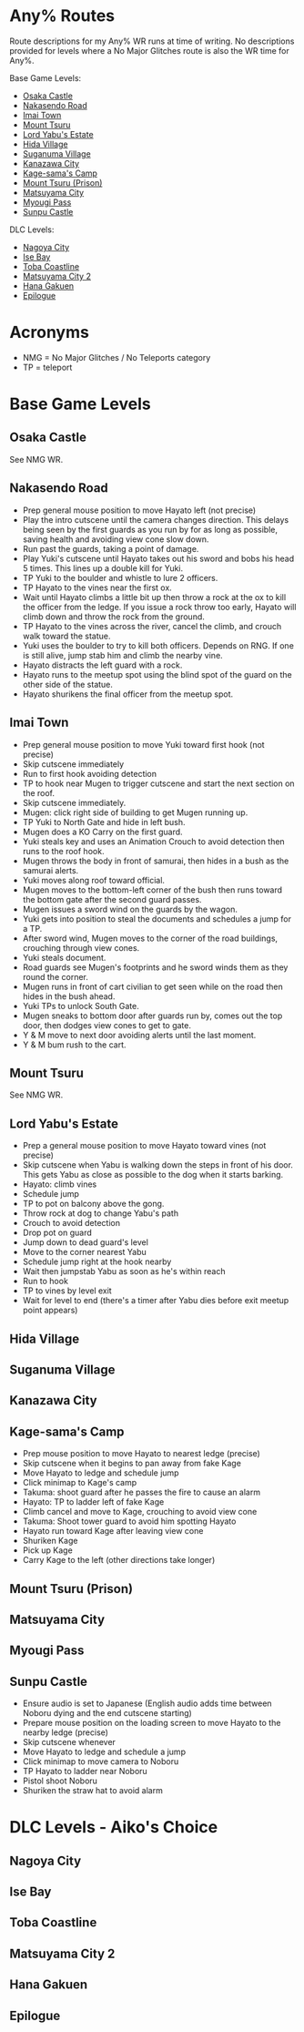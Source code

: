 # Any% Routes
Route descriptions for my Any% WR runs at time of writing. No descriptions provided for levels where a No Major Glitches route is also the WR time for Any%.

Base Game Levels:
* [Osaka Castle](https://github.com/smorrrs/Shadow-Tactics-Resources/blob/main/any%_routes.md#osaka-castle)
* [Nakasendo Road](https://github.com/smorrrs/Shadow-Tactics-Resources/blob/main/any%_routes.md#nakasendo-road)
* [Imai Town](https://github.com/smorrrs/Shadow-Tactics-Resources/blob/main/any%_routes.md#imai-town)
* [Mount Tsuru](https://github.com/smorrrs/Shadow-Tactics-Resources/blob/main/any%_routes.md#mount-tsuru)
* [Lord Yabu's Estate](https://github.com/smorrrs/Shadow-Tactics-Resources/blob/main/any%_routes.md#lord-yabus-estate)
* [Hida Village](https://github.com/smorrrs/Shadow-Tactics-Resources/blob/main/any%_routes.md#hida-village)
* [Suganuma Village](https://github.com/smorrrs/Shadow-Tactics-Resources/blob/main/any%_routes.md#suganuma-village)
* [Kanazawa City](https://github.com/smorrrs/Shadow-Tactics-Resources/blob/main/any%_routes.md#kanazawa-city)
* [Kage-sama's Camp](https://github.com/smorrrs/Shadow-Tactics-Resources/blob/main/any%_routes.md#kage-samas-camp)
* [Mount Tsuru (Prison)](https://github.com/smorrrs/Shadow-Tactics-Resources/blob/main/any%_routes.md#mount-tsuru-prison)
* [Matsuyama City](https://github.com/smorrrs/Shadow-Tactics-Resources/blob/main/any%_routes.md#matsuyama-city)
* [Myougi Pass](https://github.com/smorrrs/Shadow-Tactics-Resources/blob/main/any%_routes.md#myougi-pass)
* [Sunpu Castle](https://github.com/smorrrs/Shadow-Tactics-Resources/blob/main/any%_routes.md#sunpu-castle)

DLC Levels:
* [Nagoya City](https://github.com/smorrrs/Shadow-Tactics-Resources/blob/main/any%_routes.md#nagoya-city)
* [Ise Bay](https://github.com/smorrrs/Shadow-Tactics-Resources/blob/main/any%_routes.md#ise-bay)
* [Toba Coastline](https://github.com/smorrrs/Shadow-Tactics-Resources/blob/main/any%_routes.md#toba-coastline)
* [Matsuyama City 2](https://github.com/smorrrs/Shadow-Tactics-Resources/blob/main/any%_routes.md#matsuyama-city-2)
* [Hana Gakuen](https://github.com/smorrrs/Shadow-Tactics-Resources/blob/main/any%_routes.md#hana-gakuen)
* [Epilogue](https://github.com/smorrrs/Shadow-Tactics-Resources/blob/main/any%_routes.md#epilogue)

# Acronyms
* NMG = No Major Glitches / No Teleports category
* TP = teleport


# Base Game Levels

## Osaka Castle
See NMG WR.

## Nakasendo Road
* Prep general mouse position to move Hayato left (not precise)
* Play the intro cutscene until the camera changes direction. This delays being seen by the first guards as you run by for as long as possible, saving health and avoiding view cone slow down.
* Run past the guards, taking a point of damage.
* Play Yuki's cutscene until Hayato takes out his sword and bobs his head 5 times. This lines up a double kill for Yuki.
* TP Yuki to the boulder and whistle to lure 2 officers.
* TP Hayato to the vines near the first ox.
* Wait until Hayato climbs a little bit up then throw a rock at the ox to kill the officer from the ledge. If you issue a rock throw too early, Hayato will climb down and throw the rock from the ground.
* TP Hayato to the vines across the river, cancel the climb, and crouch walk toward the statue.
* Yuki uses the boulder to try to kill both officers. Depends on RNG. If one is still alive, jump stab him and climb the nearby vine.
* Hayato distracts the left guard with a rock.
* Hayato runs to the meetup spot using the blind spot of the guard on the other side of the statue.
* Hayato shurikens the final officer from the meetup spot.


## Imai Town
* Prep general mouse position to move Yuki toward first hook (not precise)
* Skip cutscene immediately
* Run to first hook avoiding detection
* TP to hook near Mugen to trigger cutscene and start the next section on the roof.
* Skip cutscene immediately.
* Mugen: click right side of building to get Mugen running up.
* TP Yuki to North Gate and hide in left bush.
* Mugen does a KO Carry on the first guard.
* Yuki steals key and uses an Animation Crouch to avoid detection then runs to the roof hook.
* Mugen throws the body in front of samurai, then hides in a bush as the samurai alerts.
* Yuki moves along roof toward official.
* Mugen moves to the bottom-left corner of the bush then runs toward the bottom gate after the second guard passes.
* Mugen issues a sword wind on the guards by the wagon.
* Yuki gets into position to steal the documents and schedules a jump for a TP.
* After sword wind, Mugen moves to the corner of the road buildings, crouching through view cones.
* Yuki steals document.
* Road guards see Mugen's footprints and he sword winds them as they round the corner.
* Mugen runs in front of cart civilian to get seen while on the road then hides in the bush ahead.
* Yuki TPs to unlock South Gate.
* Mugen sneaks to bottom door after guards run by, comes out the top door, then dodges view cones to get to gate.
* Y & M move to next door avoiding alerts until the last moment.
* Y & M bum rush to the cart.


## Mount Tsuru
See NMG WR.


## Lord Yabu's Estate
* Prep a general mouse position to move Hayato toward vines (not precise)
* Skip cutscene when Yabu is walking down the steps in front of his door. This gets Yabu as close as possible to the dog when it starts barking.
* Hayato: climb vines
* Schedule jump
* TP to pot on balcony above the gong.
* Throw rock at dog to change Yabu's path
* Crouch to avoid detection
* Drop pot on guard
* Jump down to dead guard's level
* Move to the corner nearest Yabu
* Schedule jump right at the hook nearby
* Wait then jumpstab Yabu as soon as he's within reach 
* Run to hook
* TP to vines by level exit
* Wait for level to end (there's a timer after Yabu dies before exit meetup point appears)


## Hida Village


## Suganuma Village


## Kanazawa City


## Kage-sama's Camp
* Prep mouse position to move Hayato to nearest ledge (precise)
* Skip cutscene when it begins to pan away from fake Kage
* Move Hayato to ledge and schedule jump
* Click minimap to Kage's camp
* Takuma: shoot guard after he passes the fire to cause an alarm
* Hayato: TP to ladder left of fake Kage
* Climb cancel and move to Kage, crouching to avoid view cone
* Takuma: Shoot tower guard to avoid him spotting Hayato
* Hayato run toward Kage after leaving view cone
* Shuriken Kage
* Pick up Kage
* Carry Kage to the left (other directions take longer)


## Mount Tsuru (Prison)



## Matsuyama City


## Myougi Pass


## Sunpu Castle
* Ensure audio is set to Japanese (English audio adds time between Noboru dying and the end cutscene starting)
* Prepare mouse position on the loading screen to move Hayato to the nearby ledge (precise)
* Skip cutscene whenever
* Move Hayato to ledge and schedule a jump
* Click minimap to move camera to Noboru
* TP Hayato to ladder near Noboru
* Pistol shoot Noboru 
* Shuriken the straw hat to avoid alarm 


# DLC Levels - Aiko's Choice

## Nagoya City


## Ise Bay


## Toba Coastline


## Matsuyama City 2


## Hana Gakuen


## Epilogue
